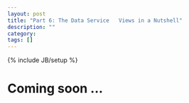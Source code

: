 ```yaml
---
layout: post
title: "Part 6: The Data Service   Views in a Nutshell"
description: ""
category: 
tags: []
---
```

{% include JB/setup %}

<h1>Coming soon ...</h1>